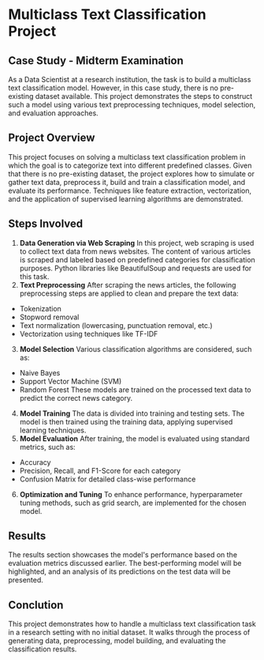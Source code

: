 # Multiclass Text Classification Project

## Case Study - Midterm Examination ##
As a Data Scientist at a research institution, the task is to build a multiclass text classification model. However, in this case study, there is no pre-existing dataset available. This project demonstrates the steps to construct such a model using various text preprocessing techniques, model selection, and evaluation approaches.

## Project Overview
This project focuses on solving a multiclass text classification problem in which the goal is to categorize text into different predefined classes. Given that there is no pre-existing dataset, the project explores how to simulate or gather text data, preprocess it, build and train a classification model, and evaluate its performance. Techniques like feature extraction, vectorization, and the application of supervised learning algorithms are demonstrated.

## Steps Involved
1. **Data Generation via Web Scraping**
In this project, web scraping is used to collect text data from news websites. The content of various articles is scraped and labeled based on predefined categories for classification purposes. Python libraries like BeautifulSoup and requests are used for this task.
2. **Text Preprocessing**
After scraping the news articles, the following preprocessing steps are applied to clean and prepare the text data:
- Tokenization
- Stopword removal
- Text normalization (lowercasing, punctuation removal, etc.)
- Vectorization using techniques like TF-IDF
3. **Model Selection**
Various classification algorithms are considered, such as:
- Naive Bayes
- Support Vector Machine (SVM)
- Random Forest These models are trained on the processed text data to predict the correct news category.
4. **Model Training**
The data is divided into training and testing sets. The model is then trained using the training data, applying supervised learning techniques.
5. **Model Evaluation**
After training, the model is evaluated using standard metrics, such as:
- Accuracy
- Precision, Recall, and F1-Score for each category
- Confusion Matrix for detailed class-wise performance
6. **Optimization and Tuning**
To enhance performance, hyperparameter tuning methods, such as grid search, are implemented for the chosen model.

## Results
The results section showcases the model's performance based on the evaluation metrics discussed earlier. The best-performing model will be highlighted, and an analysis of its predictions on the test data will be presented.

## Conclution
This project demonstrates how to handle a multiclass text classification task in a research setting with no initial dataset. It walks through the process of generating data, preprocessing, model building, and evaluating the classification results.
